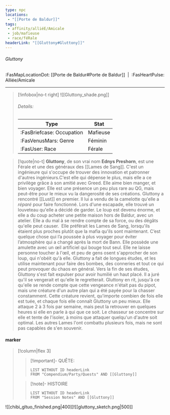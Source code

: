 ```yaml
---
type: npc
locations:
 - "[[Porte de Baldur]]"
tags:
 - affinity/alliéE/Amicale
 - job/mafieuse
 - race/féRale
headerLink: "[[Gluttony#Gluttony]]"
---
```

###### Gluttony
<span class="sub2">:FasMapLocationDot: [[Porte de Baldur#Porte de Baldur]]&nbsp;&nbsp;|&nbsp;&nbsp;:FasHeartPulse: Alliée/Amicale </span>
___

> [!infobox|no-t right]
> ![[Gluttony_shade.png]]
> ###### Details:
> | Type | Stat |
> | ---- | ---- |
> | :FasBriefcase: Occupation |  Mafieuse |
> | :FasVenusMars: Genre | Féminin |
> | :FasUser: Race | Férale |
<span class="clearfix"></span>

> [!quote|no-t]
>**Gluttony**, de son vrai nom **Ednys Preshorn**, est une Férale et une des généraux des [[Lames de Sang]]. C'est un ingénieure qui s'occupe de trouver des innovation et patronner d'autres ingénieurs.C'est elle qui dépense le plus, mais elle a ce privilège grâce à son amitié avec Greed.
>Elle aime bien manger, et bien voyager. Elle est une présence un peu plus rare au QG, mais peut-être pour le mieux vu la dangerosité de ses créations.
>Gluttony a rencontré [[Lust]] en premier. Il lui a vendu de la camelotte qu'elle a *réparé* pour faire fonctionné. 
>Lors d'une escapade, elle trouvé un louveteau qu'elle a décidé de garder. Le loup est devenu énorme, et elle a du coup acheter une petite maison hors de Baldur, avec un atelier. 
>Elle a du mal à se rendre compte de sa force, ou des dégâts qu'elle peut causer.  Elle préférait les Lames de Sang, lorsqu'ils étaient plus proches plutôt que la mafia qu'ils sont maintenant. C’est quelque chose qui l’a poussée à plus voyager pour éviter l’atmosphère qui a changé après la mort de Bann.
>Elle possède une amulette avec un œil artificiel qui bouge tout seul. Elle ne laisse personne toucher à l'œil, et peu de gens osent s'approcher de son loup, qui n'obéit qu'à elle.
>Gluttony a fait de longues études, et les utilise maintenant pour faire des bombes, des conneries et tout ce qui peut provoquer du chaos en général. Vers la fin de ses études, Gluttony s'est fait expulser pour avoir humilié un haut placé. Il a juré qu'il se vengerait et qu'elle le regretterait. Gluttony en rit, jusqu'à ce qu'elle se rende compte que cette vengeance n'était pas du pipot, mais une créature d'un autre plan qui a été payée pour la chasser constamment. Cette créature revient, qu'importe combien de fois elle est tuée, et chaque fois elle connaît Gluttony un peu mieux. Elle attaque 2 à 3 fois par semaine, mais peut la retrouver en quelques heures si elle en parle à qui que ce soit. Le chasseur se concentre sur elle et tente de l'isoler, à moins que attaquer quelqu'un d'autre soit optimal. Les autres Lames l'ont combattu plusieurs fois, mais ne sont pas capables de s'en souvenir. 
#### marker
> [!column|flex 3]
>> [!important]- QUÊTE:
>>```dataview
>>LIST WITHOUT ID headerLink
>>FROM "Compendium/Party/Quests" AND [[Gluttony]]
>
>>[!note]- HISTOIRE
>>```dataview
>>LIST WITHOUT ID headerLink
>>FROM "Session Notes" AND [[Gluttony]]


![[chibi_gltuo_finished.png|400]]![[gluttony_sketch.png|500]]